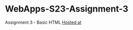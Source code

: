 # WebApps-S23-Assignment-3
Assignment 3 - Basic HTML
[Hosted at](https://44-563-web-apps-s23.github.io/44563-webapps-assignment-3-Raghunw/)
